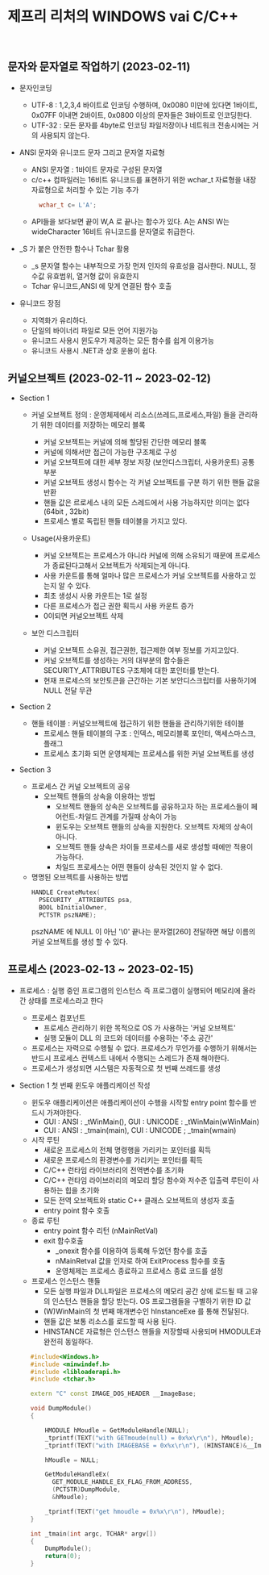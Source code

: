 # 제프리 리처의 WINDOWS vai C/C++

</br>

## 문자와 문자열로 작업하기 (2023-02-11)

- 문자인코딩 
  - UTF-8 : 1,2,3,4 바이트로 인코딩 수행하며, 0x0080 미만에 있다면 1바이트, 0x07FF 이내면 2바이트, 0x0800 이상의 문자들은 3바이트로 인코딩한다.
  - UTF-32 : 모든 문자를 4byte로 인코딩 파일저장이나 네트워크 전송시에는 거의 사용되지 않는다.

- ANSI 문자와 유니코드 문자 그리고 문자열 자료형
  - ANSI 문자열 : 1바이트 문자로 구성된 문자열
  - c/c++ 컴파일러는 16비트 유니코드를 표현하기 위한 wchar_t 자료형을 내장 자료형으로 처리할 수 있는 기능 추가 
    ```C++
      wchar_t c= L'A';
    ```
  - API들을 보다보면 끝이 W,A 로 끝나는 함수가 있다. A는 ANSI W는 wideCharacter 16비트 유니코드를 문자열로 취급한다.

- _S 가 붙은 안전한 함수나 Tchar 활용
  - _s 문자열 함수는 내부적으로 가장 먼저 인자의 유효성을 검사한다. NULL, 정수값 유효범위, 열거형 값이 유효한지 
  - Tchar 유니코드,ANSI 에 맞게 연결된 함수 호출 
 
- 유니코드 장점
  - 지역화가 유리하다.
  - 단일의 바이너리 파일로 모든 언어 지원가능
  - 유니코드 사용시 윈도우가 제공하는 모든 함수를 쉽게 이용가능
  - 유니코드 사용시 .NET과 상호 운용이 쉽다.



## 커널오브젝트 (2023-02-11 ~ 2023-02-12)
  
  - Section 1 
    - 커널 오브젝트 정의 : 운영체제에서 리소스(쓰레드,프로세스,파일) 들을 관리하기 위한 데이터를 저장하는 메모리 블록 
      - 커널 오브젝트는 커널에 의해 할당된 간단한 메모리 블록
      - 커널에 의해서만 접근이 가능한 구조체로 구성 
      - 커널 오브젝트에 대한 세부 정보 저장 (보안디스크립터, 사용카운트) 공통 부분
      - 커널 오브젝트 생성시 함수는 각 커널 오브젝트를 구분 하기 위한 핸들 값을 반환
      - 핸들 값은 르로세스 내의 모든 스레드에서 사용 가능하지만 의미는 없다 (64bit , 32bit)
      - 프로세스 별로 독립된 핸들 테이블을 가지고 있다. 

    - Usage(사용카운트) 
      - 커널 오브젝트는 프로세스가 아니라 커널에 의해 소유되기 때문에 프로세스가 종료된다고해서 오브젝트가 삭제되는게 아니다.
      - 사용 카운트를 통해 얼마나 많은 프로세스가 커널 오브젝트를 사용하고 있는지 알 수 있다.
      - 최초 생성시 사용 카운트는 1로 설정 
      - 다른 프로세스가 접근 권한 획득시 사용 카운트 증가
      - 0이되면 커널오브젝트 삭제
    
    - 보안 디스크립터
      - 커널 오브젝트 소유권, 접근권한, 접근제한 여부 정보를 가지고있다.
      - 커널 오브젝트를 생성하는 거의 대부분의 함수들은 SECURITY_ATTRIBUTES 구조체에 대한 포인터를 받는다.
      - 현재 프로세스의 보안토큰을 근간하는 기본 보안디스크립터를 사용하기에 NULL 전달 무관 

  - Section 2 
    - 핸들 테이블 : 커널오브젝트에 접근하기 위한 핸들을 관리하기위한 테이블 
      - 프로세스 핸들 테이블의 구조 : 인덱스, 메모리블록 포인터, 액세스마스크, 플래그 
      - 프로세스 초기화 되면 운영체제는 프로세스를 위한 커널 오브젝트를 생성 
      
  - Section 3 
    - 프로세스 간 커널 오브젝트의 공유 
      - 오브젝트 핸들의 상속을 이용하는 방법 
        - 오브젝트 핸들의 상속은 오브젝트를 공유하고자 하는 프로세스들이 페어런트-차일드 관계를 가질때 상속이 가능
        - 윈도우는 오브젝트 핸들의 상속을 지원한다. 오브젝트 자체의 상속이 아니다.
        - 오브젝트 핸들 상속은 차이들 프로세스를 새로 생성할 때에만 적용이 가능하다.
        - 차일드 프로세스는 어떤 핸들이 상속된 것인지 알 수 없다.
    - 명명된 오브젝트를 사용하는 방법
      ```C++
      HANDLE CreateMutex(
        PSECURITY _ATTRIBUTES psa,
        BOOL bInitialOwner,
        PCTSTR pszNAME); 
       ```
       pszNAME 에 NULL 이 아닌 '\0' 끝나는 문자열[260] 전달하면 해당 이름의 커널 오브젝트를 생성 할 수 있다.
       
## 프로세스 (2023-02-13 ~ 2023-02-15)

- 프로세스 : 실행 중인 프로그램의 인스턴스 즉 프로그램이 실행되어 메모리에 올라간 상태를 프로세스라고 한다
  - 프로세스 컴포넌트
    - 프로세스 관리하기 위한 목적으로 OS 가 사용하는 '커널 오브젝트'
    - 실행 모듈이 DLL 의 코드와 데이터를 수용하는 '주소 공간'
  - 프로세스는 자력으로 수행될 수 없다. 프로세스가 무언가를 수행하기 위해서는 반드시 프로세스 컨텍스트 내에서 수행되는 스레드가 존재 해야한다.
  - 프로세스가 생성되면 시스템은 자동적으로 첫 번째 쓰레드를 생성

- Section 1 첫 번째 윈도우 애플리케이션 작성 
  - 윈도우 애플리케이션은 애플리케이션이 수행을 시작할 entry point 함수를 반드시 가져야한다. 
    - GUI : ANSI : _tWinMain(), GUI : UNICODE : _tWinMain(wWinMain)
    - CUI : ANSI : _tmain(main), CUI : UNICODE ; _tmain(wmain)
  - 시작 루틴 
    - 새로운 프로세스의 전체 명령행을 가리키는 포인터를 획득
    - 새로운 프로세스의 환경변수를 가리키는 포인터를 획득
    - C/C++ 런타임 라이브러리의 전역변수를 초기화
    - C/C++ 런타임 라이브러리의 메모리 할당 함수와 저수준 입출력 루틴이 사용하는 힙을 초기화
    - 모든 전역 오브젝트와 static C++ 클래스 오브젝트의 생성자 호출
    - entry point 함수 호출 
  - 종료 루틴
    - entry point 함수 리턴 (nMainRetVal) 
    - exit 함수호출
      - _onexit 함수를 이용하여 등록해 두었던 함수를 호출
      - nMainRetval 값을 인자로 하여 ExitProcess 함수를  호출 
      - 운영체제는 프로세스 종료하고 프로세스 종료 코드를 설정
  - 프로세스 인스턴스 핸들
    - 모든 실행 파일과 DLL파일은 프로세스의 메모리 공간 상에 로드될 때 고유의 인스턴스 핸들을 할당 받는다. OS 프로그램들을 구별하기 위한 ID 값
    - (W)WinMain의 첫 번째 매개변수인 hInstanceExe 를 통해 전달된다.
    - 핸들 값은 보통 리소스를 로드할 때 사용 된다.
    - HINSTANCE 자료형은 인스턴스 핸들을 저장할때 사용되며 HMODULE과 완전히 동일하다.
   ```C++
      #include<Windows.h>
      #include <minwindef.h>
      #include <libloaderapi.h>
      #include <tchar.h>

      extern "C" const IMAGE_DOS_HEADER __ImageBase;

      void DumpModule()
      {

	      HMODULE hMoudle = GetModuleHandle(NULL);
	      _tprintf(TEXT("with GETmoude(null) = 0x%x\r\n"), hMoudle);
	      _tprintf(TEXT("with IMAGEBASE = 0x%x\r\n"), (HINSTANCE)&__ImageBase);

	      hMoudle = NULL;

	      GetModuleHandleEx(
		    GET_MODULE_HANDLE_EX_FLAG_FROM_ADDRESS,
		    (PCTSTR)DumpModule,
		    &hMoudle);

	      _tprintf(TEXT("get hmoudle = 0x%x\r\n"), hMoudle);
      }

      int _tmain(int argc, TCHAR* argv[])	
      {
	      DumpModule();
	      return(0);
      } 
   ```
    
